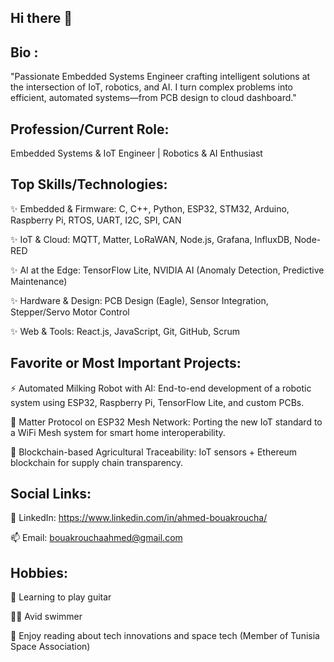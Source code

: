 ## Hi there 👋

<!--
**Bk-Ahmed/Bk-Ahmed** is a ✨ _special_ ✨ repository because its `README.md` (this file) appears on your GitHub profile.

Here are some ideas to get you started:

- 🔭 I’m currently working on ...
- 🌱 I’m currently learning ...
- 👯 I’m looking to collaborate on ...
- 🤔 I’m looking for help with ...
- 💬 Ask me about ...
- 📫 How to reach me: ...
- 😄 Pronouns: ...
- ⚡ Fun fact: ...
-->
## Bio :
"Passionate Embedded Systems Engineer crafting intelligent solutions at the intersection of IoT, robotics, and AI. I turn complex problems into efficient, automated systems—from PCB design to cloud dashboard."

## Profession/Current Role:
Embedded Systems & IoT Engineer | Robotics & AI Enthusiast

## Top Skills/Technologies:
  ✨ Embedded & Firmware: C, C++, Python, ESP32, STM32, Arduino, Raspberry Pi, RTOS, UART, I2C, SPI, CAN

  ✨ IoT & Cloud: MQTT, Matter, LoRaWAN, Node.js, Grafana, InfluxDB, Node-RED

  ✨ AI at the Edge: TensorFlow Lite, NVIDIA AI (Anomaly Detection, Predictive Maintenance)

  ✨ Hardware & Design: PCB Design (Eagle), Sensor Integration, Stepper/Servo Motor Control

  ✨ Web & Tools: React.js, JavaScript, Git, GitHub, Scrum

## Favorite or Most Important Projects:
  ⚡ Automated Milking Robot with AI: End-to-end development of a robotic system using ESP32, Raspberry Pi, TensorFlow Lite, and custom PCBs.

  🎯 Matter Protocol on ESP32 Mesh Network: Porting the new IoT standard to a WiFi Mesh system for smart home interoperability.

  🎯 Blockchain-based Agricultural Traceability: IoT sensors + Ethereum blockchain for supply chain transparency.

## Social Links:
  💬 LinkedIn: https://www.linkedin.com/in/ahmed-bouakroucha/

  📫 Email: bouakrouchaahmed@gmail.com

## Hobbies:
🎸 Learning to play guitar

🏊‍♂️ Avid swimmer

🔭 Enjoy reading about tech innovations and space tech (Member of Tunisia Space Association)
